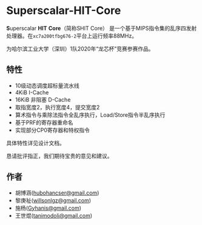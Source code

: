 # Superscalar-HIT-Core

**S**uperscalar **HIT** **Core**（简称SHIT Core） 是一个基于MIPS指令集的乱序四发射处理器。在`xc7a200tfbg676-2`平台上运行频率88MHz。

为哈尔滨工业大学（深圳）1队2020年“龙芯杯”竞赛参赛作品。

## 特性

- 10级动态调度超标量流水线
- 4KiB I-Cache
- 16KiB 非阻塞 D-Cache
- 取指宽度2，执行宽度4，提交宽度2
- 算术指令与乘除法指令全乱序执行，Load/Store指令半乱序执行
- 基于PRF的寄存器重命名
- 实现部分CP0寄存器和特权指令

具体特性详见设计文档。

恳请批评指正，我们期待宝贵的意见和建议。

## 作者

- 胡博涵(hubohancser@gmail.com)
- 黎庚祉(willsonlgz@gmail.com)
- 施杨(Gyhanis@gmail.com)
- 王世焜(tanimodoli@gmail.com)
